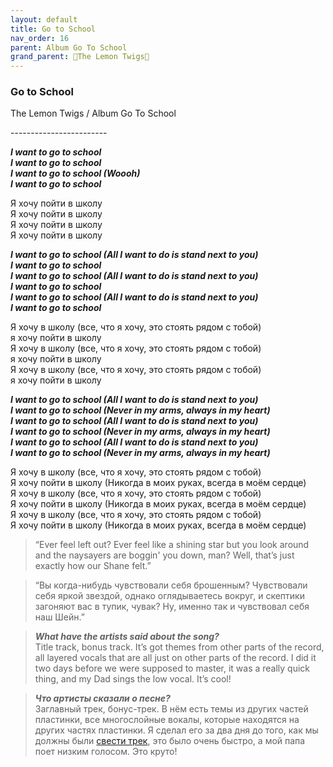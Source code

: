 ```yaml
---  
layout: default  
title: Go to School  
nav_order: 16  
parent: Album Go To School  
grand_parent: 🍋The Lemon Twigs🍋  
---  
```


### **Go to School**
<p>
The Lemon Twigs	/ Album Go To School
</p>
------------------------

**_I want to go to school  
I want to go to school  
I want to go to school (Woooh)  
I want to go to school_**  

Я хочу пойти в школу  
Я хочу пойти в школу  
Я хочу пойти в школу   
Я хочу пойти в школу  
 
**_I want to go to school (All I want to do is stand next to you)  
I want to go to school  
I want to go to school (All I want to do is stand next to you)  
I want to go to school  
I want to go to school (All I want to do is stand next to you)  
I want to go to school_**  

Я хочу в школу (все, что я хочу, это стоять рядом с тобой)  
я хочу пойти в школу  
Я хочу в школу (все, что я хочу, это стоять рядом с тобой)  
я хочу пойти в школу  
Я хочу в школу (все, что я хочу, это стоять рядом с тобой)  
я хочу пойти в школу  

**_I want to go to school (All I want to do is stand next to you)  
I want to go to school (Never in my arms, always in my heart)  
I want to go to school (All I want to do is stand next to you)  
I want to go to school (Never in my arms, always in my heart)  
I want to go to school (All I want to do is stand next to you)  
I want to go to school (Never in my arms, always in my heart)_**  

Я хочу в школу (все, что я хочу, это стоять рядом с тобой)  
Я хочу пойти в школу (Никогда в моих руках, всегда в моём сердце)  
Я хочу в школу (все, что я хочу, это стоять рядом с тобой)  
Я хочу пойти в школу (Никогда в моих руках, всегда в моём сердце)  
Я хочу в школу (все, что я хочу, это стоять рядом с тобой)  
Я хочу пойти в школу (Никогда в моих руках, всегда в моём сердце)  

> “Ever feel left out? Ever feel like a shining star but you look around and the naysayers are boggin' you down, man? Well, that’s just exactly how our Shane felt.”  

> “Вы когда-нибудь чувствовали себя брошенным? Чувствовали себя яркой звездой, однако оглядываетесь вокруг, и скептики загоняют вас в тупик, чувак? Ну, именно так и чувствовал себя наш Шейн.”

> _**What have the artists said about the song?**_  
Title track, bonus track. It’s got themes from other parts of the record, all layered vocals that are all just on other parts of the record. I did it two days before we were supposed to master, it was a really quick thing, and my Dad sings the low vocal. It’s cool!

>  _**Что артисты сказали о песне?**_  
Заглавный трек, бонус-трек. В нём есть темы из других частей пластинки, все многослойные вокалы, которые находятся на других частях пластинки. Я сделал его за два дня до того, как мы должны были [свести трек](https://ru.wikipedia.org/wiki/%D0%A1%D0%B2%D0%B5%D0%B4%D0%B5%D0%BD%D0%B8%D0%B5_(%D0%BC%D1%83%D0%B7%D1%8B%D0%BA%D0%B0)), это было очень быстро, а мой папа поет низким голосом. Это круто!
